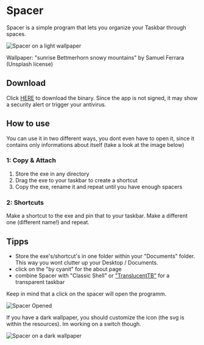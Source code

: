# Spacer
Spacer is a simple program that lets you organize your Taskbar through spaces.

![Spacer on a light wallpaper](https://imgur.com/download/izsPYnu)

Wallpaper: "sunrise Bettmerhorn snowy mountains" by Samuel Ferrara (Unsplash license)

## Download
Click [HERE](http://bit.ly/spacer-v1x-download) to download the binary.
Since the app is not signed, it may show a security alert or trigger your antivirus.

## How to use
You can use it in two different ways, you dont even have to open it, since it contains only informations about itself (take a look at the image below)

### 1: Copy & Attach
1. Store the exe in any directory
2. Drag the exe to your taskbar to create a shortcut
3. Copy the exe, rename it and repeat until you have enough spacers

### 2: Shortcuts
Make a shortcut to the exe and pin that to your taskbar.
Make a different one (different name!) and repeat.

## Tipps
- Store the exe's/shortcut's in one folder within your "Documents" folder. This way you wont clutter up your Desktop / Documents.
- click on the "by cyanit" for the about page
- combine Spacer with "Classic Shell" or ["TranslucentTB"](https://github.com/TranslucentTB/TranslucentTB) for a transparent taskbar

Keep in mind that a click on the spacer will open the programm.

![Spacer Opened](https://imgur.com/download/GAGO0He)

If you have a dark wallpaper, you should customize the icon (the svg is within the resources). Im working on a switch though.

![Spacer on a dark wallpaper](https://imgur.com/download/FGwvrpb)
